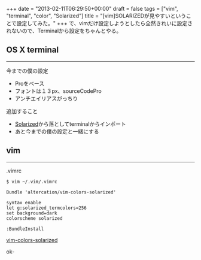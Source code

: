 +++
date = "2013-02-11T06:29:50+00:00"
draft = false
tags = ["vim", "terminal", "color", "Solarized"]
title = "[vim]SOLARIZEDが見やすいということで設定してみた。"
+++
で、vimだけ設定しようとしたら全然きれいに設定されないので、Terminalから設定をちゃんとやる。


## OS X terminal
*** 

今までの僕の設定

* Proをベース
* フォントは１３px、sourceCodePro
* アンチエイリアスがっちり

追加すること

* [Solarized](http://ethanschoonover.com/solarized)から落としてterminalからインポート
*  あと今までの僕の設定と一緒にする

## vim
***

.vimrc

	$ vim ~/.vim/.vimrc
	
	Bundle 'altercation/vim-colors-solarized'
	
	syntax enable
	let g:solarized_termcolors=256
	set background=dark
	colorscheme solarized	
	
	:BundleInstall

[vim-colors-solarized](https://github.com/altercation/vim-colors-solarized)

ok-
